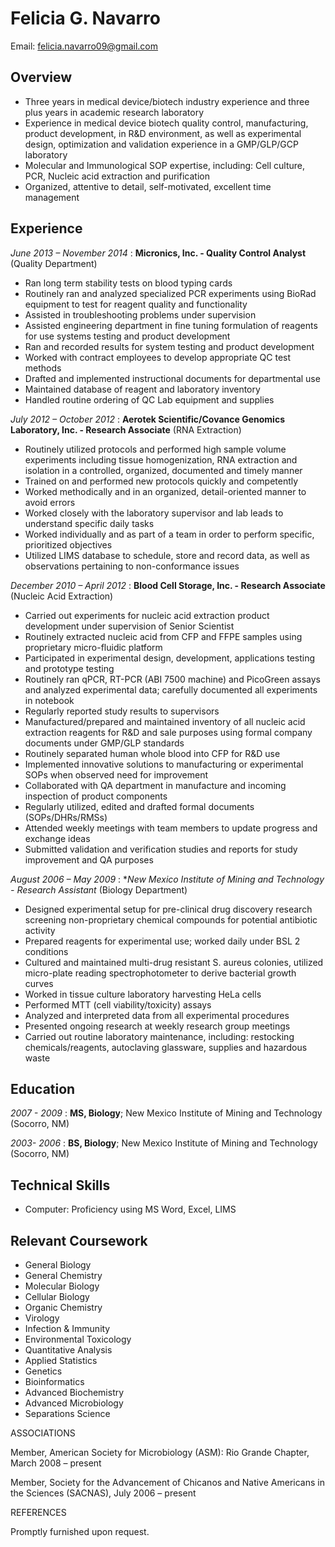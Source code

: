 # Felicia G. Navarro
Email: felicia.navarro09@gmail.com 

## Overview

*	Three years in medical device/biotech industry experience and three plus years in academic research laboratory
* Experience in medical device biotech quality control, manufacturing, product development, in R&D environment, as well as experimental design, optimization and validation experience in a GMP/GLP/GCP laboratory
* Molecular and Immunological SOP expertise, including: Cell culture, PCR, Nucleic acid extraction and purification
* Organized, attentive to detail, self-motivated, excellent time management


## Experience

*June 2013 – November 2014* : **Micronics, Inc. - Quality Control Analyst**  (Quality Department)

* Ran long term stability tests on blood typing cards 
* Routinely ran and analyzed specialized PCR experiments using BioRad equipment to test for reagent quality and functionality
* Assisted in troubleshooting problems under supervision 
* Assisted engineering department in fine tuning formulation of reagents for use systems testing and product development
* Ran and recorded results for system testing and product development
* Worked with contract employees to develop appropriate QC test methods
* Drafted and implemented instructional documents for departmental use
* Maintained database of reagent and laboratory inventory 
* Handled routine ordering of QC Lab equipment and supplies 

*July 2012 – October 2012* : **Aerotek Scientific/Covance Genomics Laboratory, Inc. - Research Associate** (RNA Extraction)

* Routinely utilized protocols and performed high sample volume experiments including tissue homogenization, RNA extraction and isolation in a controlled, organized, documented and timely manner
* Trained on and performed new protocols quickly and competently
* Worked methodically and in an organized, detail-oriented manner to avoid errors 
* Worked closely with the laboratory supervisor and lab leads to understand specific daily tasks
* Worked individually and as part of a team in order to perform specific, prioritized objectives
* Utilized LIMS database to schedule, store and record data, as well as observations pertaining to non-conformance issues

*December 2010 – April 2012* : **Blood Cell Storage, Inc. - Research Associate** (Nucleic Acid Extraction)

* Carried out experiments for nucleic acid extraction product development under supervision of Senior Scientist
* Routinely extracted nucleic acid from CFP and FFPE samples using proprietary micro-fluidic platform
* Participated in experimental design, development, applications testing and prototype testing
* Routinely ran qPCR, RT-PCR (ABI 7500 machine) and PicoGreen assays and analyzed experimental data; carefully documented all experiments in notebook
* Regularly reported  study results to supervisors
* Manufactured/prepared and maintained inventory of all nucleic acid extraction reagents for R&D and sale purposes using formal company documents under GMP/GLP standards
* Routinely separated human whole blood into CFP for R&D use
* Implemented innovative solutions to manufacturing or experimental SOPs when observed need for improvement
* Collaborated with QA department in manufacture and incoming inspection of product components
* Regularly utilized, edited and drafted formal documents (SOPs/DHRs/RMSs)
* Attended weekly meetings with team members to update progress and exchange ideas
* Submitted validation and verification studies and reports for study improvement and QA purposes

*August 2006 – May 2009* : **New Mexico Institute of Mining and Technology - Research Assistant* (Biology Department)

* Designed experimental setup for pre-clinical drug discovery research screening non-proprietary chemical compounds for potential antibiotic activity
* Prepared reagents for experimental use; worked daily under BSL 2 conditions
* Cultured and maintained multi-drug resistant S. aureus colonies, utilized micro-plate reading spectrophotometer to derive bacterial growth curves
* Worked in tissue culture laboratory harvesting HeLa cells
* Performed MTT (cell viability/toxicity) assays
* Analyzed and interpreted data from all experimental procedures
* Presented ongoing research at weekly research group meetings
* Carried out routine laboratory maintenance, including: restocking chemicals/reagents, autoclaving glassware, supplies and hazardous waste

## Education

*2007 - 2009* : **MS, Biology**; New Mexico Institute of Mining and Technology (Socorro, NM)

*2003- 2006* : **BS, Biology**; New Mexico Institute of Mining and Technology (Socorro, NM)

## Technical Skills

* Computer: Proficiency using MS Word, Excel, LIMS

## Relevant Coursework

* General Biology
* General Chemistry
* Molecular Biology
* Cellular Biology
* Organic Chemistry
* Virology
* Infection & Immunity
* Environmental Toxicology
* Quantitative Analysis
* Applied Statistics
* Genetics
* Bioinformatics
* Advanced Biochemistry
* Advanced Microbiology
* Separations Science

ASSOCIATIONS

Member, American Society for Microbiology (ASM): Rio Grande Chapter, March 2008 – present 

Member, Society for the Advancement of Chicanos and Native Americans in the Sciences (SACNAS), July 2006 – present 

REFERENCES

Promptly furnished upon request.
